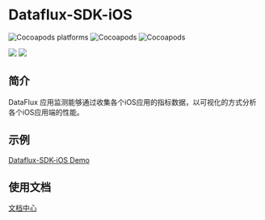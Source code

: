 
# Dataflux-SDK-iOS

![Cocoapods platforms](https://img.shields.io/cocoapods/p/FTMobileAgent)
![Cocoapods](https://img.shields.io/cocoapods/v/FTMobileSDK)
![Cocoapods](https://img.shields.io/cocoapods/l/FTMobileSDK)

[![](https://img.shields.io/badge/iOS-api%20%3E=%20iOS%2010-brightgreen)]() [![](https://img.shields.io/badge/Demo-click%20here-blue)](https://github.com/DataFlux-cn/datakit-ios/tree/develop/demo)

## 简介

DataFlux 应用监测能够通过收集各个iOS应用的指标数据，以可视化的方式分析各个iOS应用端的性能。

## 示例

 [Dataflux-SDK-iOS Demo](https://github.com/GuanceCloud/datakit-ios/tree/develop/demo)   

## 使用文档
 [文档中心](https://www.yuque.com/dataflux/doc/gsto6k)   



   

 



